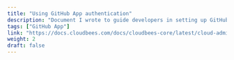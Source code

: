 ```yaml
---
title: "Using GitHub App authentication"
description: "Document I wrote to guide developers in setting up GitHub App authentication to Jenkins. This feature was created in the OSS community and I based my documentation on the documentation the OSS developer created here: https://github.com/jenkinsci/github-branch-source-plugin/blob/master/docs/github-app.adoc"
tags: ["GitHub App"]
link: "https://docs.cloudbees.com/docs/cloudbees-core/latest/cloud-admin-guide/github-app-auth"
weight: 2
draft: false
---
```

